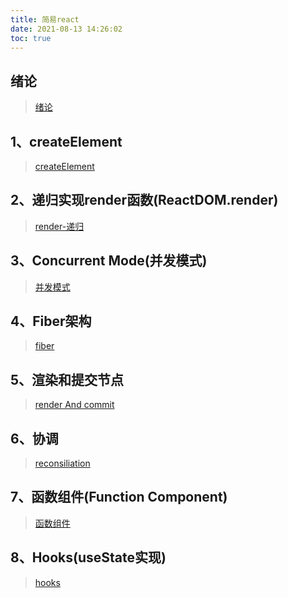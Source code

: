 ```yaml
---
title: 简易react
date: 2021-08-13 14:26:02
toc: true
---
```


## 绪论
>[绪论](/All/frame/my_react/introduction "绪论")

## 1、createElement
>[createElement](/All/frame/my_react/createElement "createElement")

## 2、递归实现render函数(ReactDOM.render)
>[render-递归](/All/frame/my_react/render "递归实现render")

## 3、Concurrent Mode(并发模式)
>[并发模式](/All/frame/my_react/concurrentMode "并发模式")

## 4、Fiber架构
>[fiber](/All/frame/my_react/fiber "fiber")

## 5、渲染和提交节点
>[render And commit](/All/frame/my_react/renderAndCommit "渲染和提交节点")

## 6、协调
>[reconsiliation](/All/frame/my_react/reconciliation "协调")

## 7、函数组件(Function Component)
>[函数组件](/All/frame/my_react/functionComp "函数组件")

## 8、Hooks(useState实现)
>[hooks](/All/frame/my_react/hooks "hooks")
